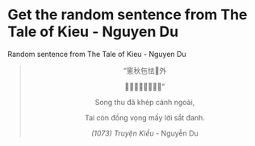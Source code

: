 # Get the random sentence from The Tale of Kieu - Nguyen Du

Random sentence from The Tale of Kieu - Nguyen Du

<div align="center">
<!-- START_POEM -->

> “窻秋㐌怯𦑃外
>
> 𦖻群同望󰋇𠳒𨫊釘”
>
> Song thu đã khép cánh ngoài,
>
> Tai còn đồng vọng mấy lời sắt đanh.
>
> *(1073) Truyện Kiều* - Nguyễn Du

<!-- END_POEM -->
</div>